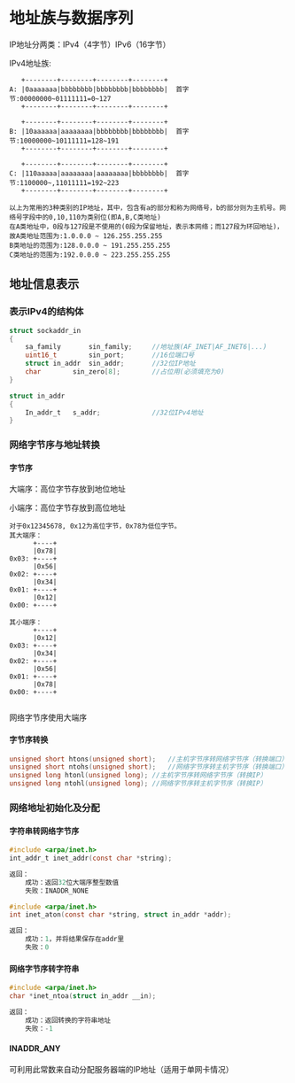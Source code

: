 # 地址族与数据序列

IP地址分两类：IPv4（4字节）IPv6（16字节）

IPv4地址族:

```
   +--------+--------+--------+--------+
A: |0aaaaaaa|bbbbbbbb|bbbbbbbb|bbbbbbbb|  首字节:00000000~01111111=0~127
   +--------+--------+--------+--------+

   +--------+--------+--------+--------+
B: |10aaaaaa|aaaaaaaa|bbbbbbbb|bbbbbbbb|  首字节:10000000~10111111=128~191
   +--------+--------+--------+--------+

   +--------+--------+--------+--------+
C: |110aaaaa|aaaaaaaa|aaaaaaaa|bbbbbbbb|  首字节:1100000~,11011111=192~223
   +--------+--------+--------+--------+
   
以上为常用的3种类别的IP地址，其中，包含有a的部分和称为网络号，b的部分则为主机号。网络号字段中的0,10,110为类别位(即A,B,C类地址)
在A类地址中，0段与127段是不使用的(0段为保留地址，表示本网络；而127段为环回地址)，故A类地址范围为:1.0.0.0 ~ 126.255.255.255
B类地址的范围为:128.0.0.0 ~ 191.255.255.255
C类地址的范围为:192.0.0.0 ~ 223.255.255.255
```

## 地址信息表示

### 表示IPv4的结构体

```c
struct sockaddr_in
{
    sa_family		sin_family;		//地址族(AF_INET|AF_INET6|...)
    uint16_t		sin_port;		//16位端口号
    struct in_addr	sin_addr;		//32位IP地址
    char		sin_zero[8];		//占位用(必须填充为0)
}

struct in_addr
{
    In_addr_t	s_addr;				//32位IPv4地址
}
```

### 网络字节序与地址转换

#### 字节序

大端序：高位字节存放到地位地址

小端序：高位字节存放到高位地址

```
对于0x12345678, 0x12为高位字节，0x78为低位字节。
其大端序：
      +----+
      |0x78|
0x03: +----+
      |0x56|
0x02: +----+
      |0x34|
0x01: +----+
      |0x12|
0x00: +----+

其小端序：
      +----+
      |0x12|
0x03: +----+
      |0x34|
0x02: +----+
      |0x56|
0x01: +----+
      |0x78|
0x00: +----+


```

网络字节序使用大端序

#### 字节序转换

```c
unsigned short htons(unsigned short);	//主机字节序转网络字节序（转换端口）
unsigned short ntohs(unsigned short);	//网络字节序转主机字节序（转换端口）
unsigned long htonl(unsigned long);	//主机字节序转网络字节序（转换IP）
unsigned long ntohl(unsigned long);	//网络字节序转主机字节序（转换IP）
```

### 网络地址初始化及分配

#### 字符串转网络字节序

```c
#include <arpa/inet.h>
int_addr_t inet_addr(const char *string);

返回：
	成功：返回32位大端序整型数值
	失败：INADDR_NONE
```

```c
#include <arpa/inet.h>
int inet_aton(const char *string, struct in_addr *addr);

返回：
	成功：1，并将结果保存在addr里
	失败：0
```

#### 网络字节序转字符串

```c
#include <arpa/inet.h>
char *inet_ntoa(struct in_addr __in);

返回：
	成功：返回转换的字符串地址
	失败：-1
```

#### INADDR_ANY

可利用此常数来自动分配服务器端的IP地址（适用于单网卡情况）